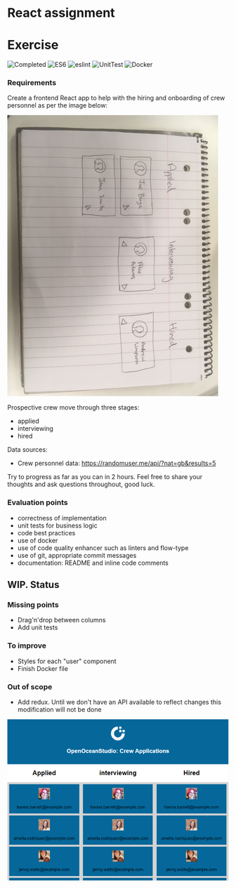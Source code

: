 # React assignment

# Exercise

![Completed](https://img.shields.io/badge/Completed-25%25-orange.svg) 
![ES6](https://img.shields.io/badge/React-16.4.1-blue.svg) 
![eslint](https://img.shields.io/badge/eslint-air--bnb-brightgreen.svg) 
![UnitTest](https://img.shields.io/badge/Unit%20tests-Pending-red.svg) 
![Docker](https://img.shields.io/badge/Docker-WIP-yellow.svg) 


### Requirements

Create a frontend React app to help with the hiring and onboarding of crew personnel as per the image below:

![Sketch of crew applications app](./docs/app-sketch.jpg "Sketch of crew applications app")

Prospective crew move through three stages:

- applied
- interviewing
- hired

Data sources:

- Crew personnel data: https://randomuser.me/api/?nat=gb&results=5

Try to progress as far as you can in 2 hours. Feel free to share your thoughts and ask questions throughout, good luck.

### Evaluation points

- correctness of implementation
- unit tests for business logic
- code best practices
- use of docker
- use of code quality enhancer such as linters and flow-type
- use of git, appropriate commit messages
- documentation: README and inline code comments

## WIP. Status

### Missing points

- Drag'n'drop between columns
- Add unit tests

### To improve

- Styles for each "user" component
- Finish Docker file

### Out of scope

- Add redux. Until we don't have an API available to reflect changes this modification will not be done

![Sample](sample.png)

